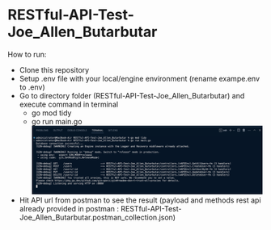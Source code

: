 # RESTful-API-Test-Joe_Allen_Butarbutar

How to run:
- Clone this repository
- Setup .env file with your local/engine environment (rename exampe.env to .env)
- Go to directory folder (RESTful-API-Test-Joe_Allen_Butarbutar) and execute command in terminal
    * go mod tidy
    * go run main.go
    ![Alt text](image.png)
- Hit API url from postman to see the result (payload and methods rest api already provided in postman : RESTful-API-Test-Joe_Allen_Butarbutar.postman_collection.json)
